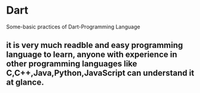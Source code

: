 # Dart

Some-basic practices of Dart-Programming Language

## it is very much readble and easy programming language to learn, anyone with experience in other programming languages like C,C++,Java,Python,JavaScript can understand it at glance. 